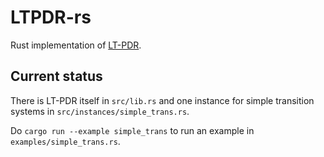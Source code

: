 # LTPDR-rs
Rust implementation of [LT-PDR](https://arxiv.org/abs/2203.14261).


## Current status
There is LT-PDR itself in `src/lib.rs` 
and one instance for simple transition systems in `src/instances/simple_trans.rs`.

Do `cargo run --example simple_trans` to run an example in `examples/simple_trans.rs`.
